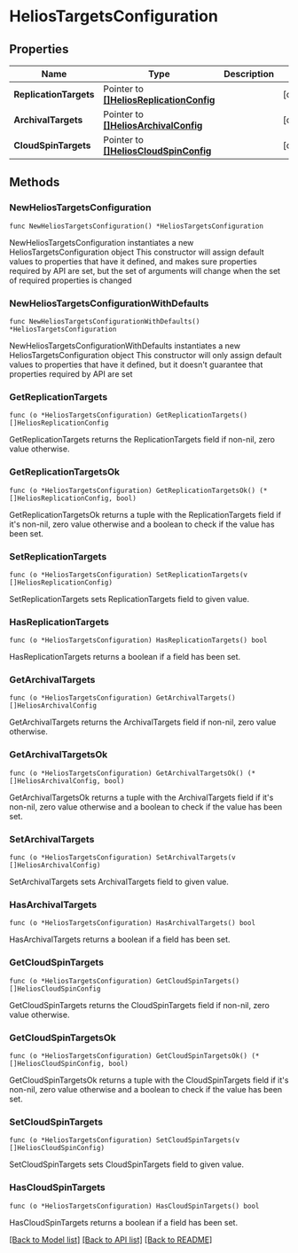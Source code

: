 # HeliosTargetsConfiguration

## Properties

Name | Type | Description | Notes
------------ | ------------- | ------------- | -------------
**ReplicationTargets** | Pointer to [**[]HeliosReplicationConfig**](HeliosReplicationConfig.md) |  | [optional] 
**ArchivalTargets** | Pointer to [**[]HeliosArchivalConfig**](HeliosArchivalConfig.md) |  | [optional] 
**CloudSpinTargets** | Pointer to [**[]HeliosCloudSpinConfig**](HeliosCloudSpinConfig.md) |  | [optional] 

## Methods

### NewHeliosTargetsConfiguration

`func NewHeliosTargetsConfiguration() *HeliosTargetsConfiguration`

NewHeliosTargetsConfiguration instantiates a new HeliosTargetsConfiguration object
This constructor will assign default values to properties that have it defined,
and makes sure properties required by API are set, but the set of arguments
will change when the set of required properties is changed

### NewHeliosTargetsConfigurationWithDefaults

`func NewHeliosTargetsConfigurationWithDefaults() *HeliosTargetsConfiguration`

NewHeliosTargetsConfigurationWithDefaults instantiates a new HeliosTargetsConfiguration object
This constructor will only assign default values to properties that have it defined,
but it doesn't guarantee that properties required by API are set

### GetReplicationTargets

`func (o *HeliosTargetsConfiguration) GetReplicationTargets() []HeliosReplicationConfig`

GetReplicationTargets returns the ReplicationTargets field if non-nil, zero value otherwise.

### GetReplicationTargetsOk

`func (o *HeliosTargetsConfiguration) GetReplicationTargetsOk() (*[]HeliosReplicationConfig, bool)`

GetReplicationTargetsOk returns a tuple with the ReplicationTargets field if it's non-nil, zero value otherwise
and a boolean to check if the value has been set.

### SetReplicationTargets

`func (o *HeliosTargetsConfiguration) SetReplicationTargets(v []HeliosReplicationConfig)`

SetReplicationTargets sets ReplicationTargets field to given value.

### HasReplicationTargets

`func (o *HeliosTargetsConfiguration) HasReplicationTargets() bool`

HasReplicationTargets returns a boolean if a field has been set.

### GetArchivalTargets

`func (o *HeliosTargetsConfiguration) GetArchivalTargets() []HeliosArchivalConfig`

GetArchivalTargets returns the ArchivalTargets field if non-nil, zero value otherwise.

### GetArchivalTargetsOk

`func (o *HeliosTargetsConfiguration) GetArchivalTargetsOk() (*[]HeliosArchivalConfig, bool)`

GetArchivalTargetsOk returns a tuple with the ArchivalTargets field if it's non-nil, zero value otherwise
and a boolean to check if the value has been set.

### SetArchivalTargets

`func (o *HeliosTargetsConfiguration) SetArchivalTargets(v []HeliosArchivalConfig)`

SetArchivalTargets sets ArchivalTargets field to given value.

### HasArchivalTargets

`func (o *HeliosTargetsConfiguration) HasArchivalTargets() bool`

HasArchivalTargets returns a boolean if a field has been set.

### GetCloudSpinTargets

`func (o *HeliosTargetsConfiguration) GetCloudSpinTargets() []HeliosCloudSpinConfig`

GetCloudSpinTargets returns the CloudSpinTargets field if non-nil, zero value otherwise.

### GetCloudSpinTargetsOk

`func (o *HeliosTargetsConfiguration) GetCloudSpinTargetsOk() (*[]HeliosCloudSpinConfig, bool)`

GetCloudSpinTargetsOk returns a tuple with the CloudSpinTargets field if it's non-nil, zero value otherwise
and a boolean to check if the value has been set.

### SetCloudSpinTargets

`func (o *HeliosTargetsConfiguration) SetCloudSpinTargets(v []HeliosCloudSpinConfig)`

SetCloudSpinTargets sets CloudSpinTargets field to given value.

### HasCloudSpinTargets

`func (o *HeliosTargetsConfiguration) HasCloudSpinTargets() bool`

HasCloudSpinTargets returns a boolean if a field has been set.


[[Back to Model list]](../README.md#documentation-for-models) [[Back to API list]](../README.md#documentation-for-api-endpoints) [[Back to README]](../README.md)


